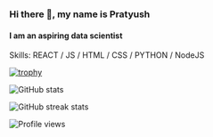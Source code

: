 ### Hi there 👋, my name is Pratyush

#### I am an aspiring data scientist

Skills: REACT / JS / HTML / CSS / PYTHON / NodeJS

[![trophy](https://github-profile-trophy.vercel.app/?username=pratyushtiwary)](https://github.com/ryo-ma/github-profile-trophy)

![GitHub stats](https://github-readme-stats.vercel.app/api?username=pratyushtiwary&show_icons=true)

![GitHub streak stats](https://github-readme-streak-stats.herokuapp.com/?user=pratyushtiwary)

![Profile views](https://gpvc.arturio.dev/pratyushtiwary)
